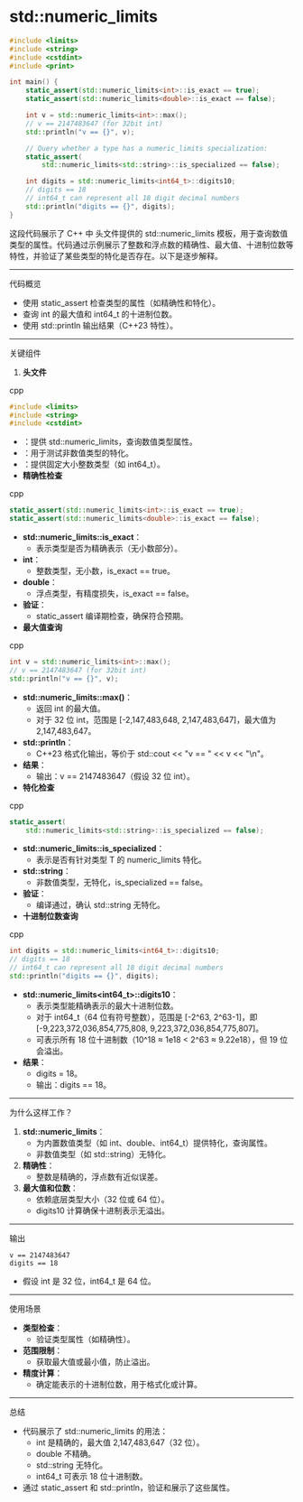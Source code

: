 # std::numeric_limits 

```C++
#include <limits>
#include <string>
#include <cstdint>
#include <print>

int main() {
    static_assert(std::numeric_limits<int>::is_exact == true);
    static_assert(std::numeric_limits<double>::is_exact == false);

    int v = std::numeric_limits<int>::max();
    // v == 2147483647 (for 32bit int)
    std::println("v == {}", v);

    // Query whether a type has a numeric_limits specialization:
    static_assert(
        std::numeric_limits<std::string>::is_specialized == false);

    int digits = std::numeric_limits<int64_t>::digits10;
    // digits == 18
    // int64_t can represent all 18 digit decimal numbers
    std::println("digits == {}", digits);
}
```



这段代码展示了 C++ 中 <limits> 头文件提供的 std::numeric_limits 模板，用于查询数值类型的属性。代码通过示例展示了整数和浮点数的精确性、最大值、十进制位数等特性，并验证了某些类型的特化是否存在。以下是逐步解释。

------

代码概览

- 使用 static_assert 检查类型的属性（如精确性和特化）。
- 查询 int 的最大值和 int64_t 的十进制位数。
- 使用 std::println 输出结果（C++23 特性）。

------

关键组件

1. **头文件**

cpp

```cpp
#include <limits>
#include <string>
#include <cstdint>
```

- <limits>：提供 std::numeric_limits，查询数值类型属性。
- <string>：用于测试非数值类型的特化。
- <cstdint>：提供固定大小整数类型（如 int64_t）。
- **精确性检查**

cpp

```cpp
static_assert(std::numeric_limits<int>::is_exact == true);
static_assert(std::numeric_limits<double>::is_exact == false);
```

- **std::numeric_limits<T>::is_exact**：
  - 表示类型是否为精确表示（无小数部分）。
- **int**：
  - 整数类型，无小数，is_exact == true。
- **double**：
  - 浮点类型，有精度损失，is_exact == false。
- **验证**：
  - static_assert 编译期检查，确保符合预期。
- **最大值查询**

cpp

```cpp
int v = std::numeric_limits<int>::max();
// v == 2147483647 (for 32bit int)
std::println("v == {}", v);
```

- **std::numeric_limits<int>::max()**：
  - 返回 int 的最大值。
  - 对于 32 位 int，范围是 [-2,147,483,648, 2,147,483,647]，最大值为 2,147,483,647。
- **std::println**：
  - C++23 格式化输出，等价于 std::cout << "v == " << v << "\n"。
- **结果**：
  - 输出：v == 2147483647（假设 32 位 int）。
- **特化检查**

cpp

```cpp
static_assert(
    std::numeric_limits<std::string>::is_specialized == false);
```

- **std::numeric_limits<T>::is_specialized**：
  - 表示是否有针对类型 T 的 numeric_limits 特化。
- **std::string**：
  - 非数值类型，无特化，is_specialized == false。
- **验证**：
  - 编译通过，确认 std::string 无特化。
- **十进制位数查询**

cpp

```cpp
int digits = std::numeric_limits<int64_t>::digits10;
// digits == 18
// int64_t can represent all 18 digit decimal numbers
std::println("digits == {}", digits);
```

- **std::numeric_limits<int64_t>::digits10**：
  - 表示类型能精确表示的最大十进制位数。
  - 对于 int64_t（64 位有符号整数），范围是 [-2^63, 2^63-1]，即 [-9,223,372,036,854,775,808, 9,223,372,036,854,775,807]。
  - 可表示所有 18 位十进制数（10^18 ≈ 1e18 < 2^63 ≈ 9.22e18），但 19 位会溢出。
- **结果**：
  - digits = 18。
  - 输出：digits == 18。

------

为什么这样工作？

1. **std::numeric_limits**：
   - 为内置数值类型（如 int、double、int64_t）提供特化，查询属性。
   - 非数值类型（如 std::string）无特化。
2. **精确性**：
   - 整数是精确的，浮点数有近似误差。
3. **最大值和位数**：
   - 依赖底层类型大小（32 位或 64 位）。
   - digits10 计算确保十进制表示无溢出。

------

输出

```text
v == 2147483647
digits == 18
```

- 假设 int 是 32 位，int64_t 是 64 位。

------

使用场景

- **类型检查**：
  - 验证类型属性（如精确性）。
- **范围限制**：
  - 获取最大值或最小值，防止溢出。
- **精度计算**：
  - 确定能表示的十进制位数，用于格式化或计算。

------

总结

- 代码展示了 std::numeric_limits 的用法：
  - int 是精确的，最大值 2,147,483,647（32 位）。
  - double 不精确。
  - std::string 无特化。
  - int64_t 可表示 18 位十进制数。
- 通过 static_assert 和 std::println，验证和展示了这些属性。
